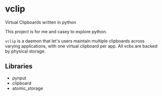 # vclip
Virtual Clipboards written in python

This project is for me and casey to explore python.

`vclip` is a daemon that let's users maintain multiple clipboards across varying applications, 
with one virtual clipboard per app. All vcbs are backed by physical storage.

## Libraries
- pynput
- clipboard
- atomic_storage
